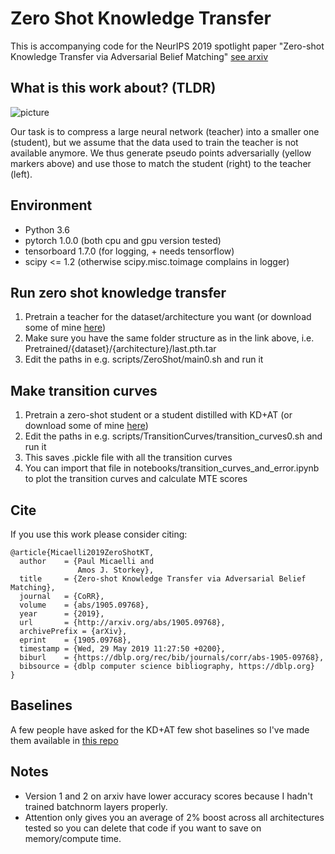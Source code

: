 # Zero Shot Knowledge Transfer

This is accompanying code for the NeurIPS 2019 spotlight paper "Zero-shot Knowledge Transfer via Adversarial Belief Matching" [see arxiv](https://arxiv.org/abs/1905.09768)

## What is this work about? (TLDR)

![picture](images/butterfly.gif)

 Our task is to compress a large neural network (teacher) into a smaller one (student), but we assume that the data used to train the teacher is not available anymore. We thus generate pseudo points adversarially (yellow markers above) and use those to match the student (right) to the teacher (left).

## Environment
- Python 3.6
- pytorch 1.0.0 (both cpu and gpu version tested)
- tensorboard 1.7.0 (for logging, + needs tensorflow)
- scipy <= 1.2 (otherwise scipy.misc.toimage complains in logger)

## Run zero shot knowledge transfer
1. Pretrain a teacher for the dataset/architecture you want (or download some of mine [here](https://drive.google.com/drive/folders/1lLgAndtJGUOUWvFGC8f1BFA5RIgyEfct?usp=sharing))
2. Make sure you have the same folder structure as in the link above, i.e. Pretrained/{dataset}/{architecture}/last.pth.tar
3. Edit the paths in e.g. scripts/ZeroShot/main0.sh and run it

## Make transition curves
1. Pretrain a zero-shot student or a student distilled with KD+AT (or download some of mine [here](https://drive.google.com/drive/folders/1lLgAndtJGUOUWvFGC8f1BFA5RIgyEfct?usp=sharing))
2. Edit the paths in e.g. scripts/TransitionCurves/transition_curves0.sh and run it
3. This saves .pickle file with all the transition curves
4. You can import that file in notebooks/transition_curves_and_error.ipynb to plot the transition curves and calculate MTE scores

## Cite
If you use this work please consider citing:
```
@article{Micaelli2019ZeroShotKT,
  author    = {Paul Micaelli and
               Amos J. Storkey},
  title     = {Zero-shot Knowledge Transfer via Adversarial Belief Matching},
  journal   = {CoRR},
  volume    = {abs/1905.09768},
  year      = {2019},
  url       = {http://arxiv.org/abs/1905.09768},
  archivePrefix = {arXiv},
  eprint    = {1905.09768},
  timestamp = {Wed, 29 May 2019 11:27:50 +0200},
  biburl    = {https://dblp.org/rec/bib/journals/corr/abs-1905-09768},
  bibsource = {dblp computer science bibliography, https://dblp.org}
}

```

## Baselines

A few people have asked for the KD+AT few shot baselines so I've made them available in [this repo](https://github.com/polo5/FewShotKnowledgeTransfer)

## Notes
- Version 1 and 2 on arxiv have lower accuracy scores because I hadn't trained batchnorm layers properly.
- Attention only gives you an average of 2% boost across all architectures tested so you can delete that code if you want to save on memory/compute time.
